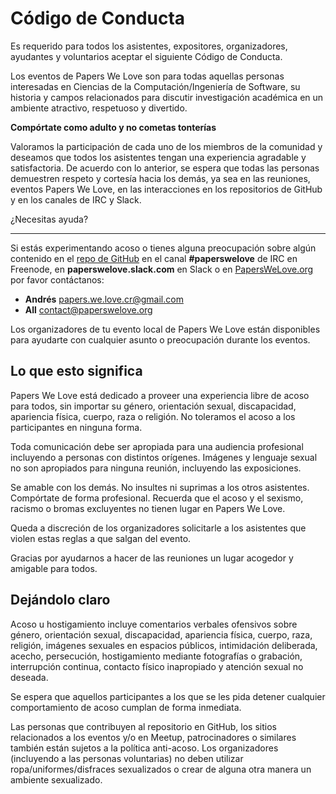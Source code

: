 # Código de Conducta

Es requerido para todos los asistentes, expositores, organizadores, ayudantes y voluntarios aceptar el siguiente Código de Conducta.

Los eventos de Papers We Love son para todas aquellas personas interesadas en Ciencias de la Computación/Ingeniería de Software, su historia y campos relacionados para discutir investigación académica en un ambiente atractivo, respetuoso y divertido.

**Compórtate como adulto y no cometas tonterías**

Valoramos la participación de cada uno de los miembros de la comunidad y deseamos que todos los asistentes tengan una experiencia agradable y satisfactoria. De acuerdo con lo anterior, se espera que todas las personas demuestren respeto y cortesía hacia los demás, ya sea en las reuniones, eventos Papers We Love, en las interacciones en los repositorios de GitHub y en los canales de IRC y Slack.


¿Necesitas ayuda?
---- ------------

Si estás experimentando acoso o tienes alguna preocupación sobre algún contenido en el [repo de GitHub](https://github.com/papers-we-love/papers-we-love) en el canal **\#paperswelove** de IRC en Freenode, en **paperswelove.slack.com** en Slack o en [PapersWeLove.org](http://paperswelove.org) por favor contáctanos:

- **Andrés** [papers.we.love.cr@gmail.com](mailto:papers.we.love.cr@gmail.com)
- **All** [contact@paperswelove.org](mailto:papers.we.love.cr@gmail.com)

Los organizadores de tu evento local de Papers We Love están disponibles para ayudarte con cualquier asunto o preocupación durante los eventos.

Lo que esto significa
---------------------

Papers We Love está dedicado a proveer una experiencia libre de acoso para todos, sin importar su género, orientación sexual, discapacidad, apariencia física, cuerpo, raza o religión. No toleramos el acoso a los participantes en ninguna forma.

Toda comunicación debe ser apropiada para una audiencia profesional incluyendo a personas con distintos orígenes. Imágenes y lenguaje sexual no son apropiados para ninguna reunión, incluyendo las exposiciones.

Se amable con los demás. No insultes ni suprimas a los otros asistentes. Compórtate de forma profesional. Recuerda que el acoso y el sexismo, racismo o bromas excluyentes no tienen lugar en Papers We Love.

Queda a discreción de los organizadores solicitarle a los asistentes que violen estas reglas a que salgan del evento.

Gracias por ayudarnos a hacer de las reuniones un lugar acogedor y amigable para todos.


Dejándolo claro
---------------
Acoso u hostigamiento incluye comentarios verbales ofensivos sobre género, orientación sexual, discapacidad, apariencia física, cuerpo, raza, religión, imágenes sexuales en espacios públicos, intimidación deliberada, acecho, persecución, hostigamiento mediante fotografías o grabación, interrupción continua, contacto físico inapropiado y atención sexual no deseada.

Se espera que aquellos participantes a los que se les pida detener cualquier comportamiento de acoso cumplan de forma inmediata.

Las personas que contribuyen al repositorio en GitHub, los sitios relacionados a los eventos y/o en Meetup, patrocinadores o similares también están sujetos a la política anti-acoso. Los organizadores (incluyendo a las personas voluntarias) no deben utilizar ropa/uniformes/disfraces sexualizados o crear de alguna otra manera un ambiente sexualizado.
